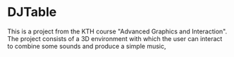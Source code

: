 # DJTable
This is a project from the KTH course "Advanced Graphics and Interaction". The project consists of a 3D environment with which the user can interact to combine some sounds and produce a simple music, 
